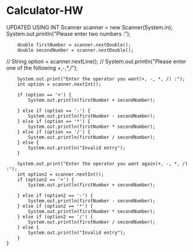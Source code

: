 # Calculator-HW
 UPDATED USING INT
 Scanner scanner = new Scanner(System.in);
        System.out.println("Please enter two numbers :");

        double firstNumber = scanner.nextDouble();
        double secondNumber = scanner.nextDouble();

//        String option = scanner.nextLine();
//        System.out.println("Please enter one of the following +,-,*,/");

        System.out.print("Enter the operator you want(+, -, *, /) :");
        int option = scanner.nextInt();

        if (option == '+') {
            System.out.println(firstNumber + secondNumber);

        } else if (option == '-') {
            System.out.println(firstNumber - secondNumber);
        } else if (option == '*') {
            System.out.println(firstNumber * secondNumber);
        } else if (option == '/') {
            System.out.println(firstNumber / secondNumber);
        } else {
            System.out.println("Invalid entry");
        }

        System.out.print("Enter the operator you want again(+, -, *, /) :");
        int option2 = scanner.nextInt();
        if (option2 == '+') {
            System.out.println(firstNumber + secondNumber);

        } else if (option2 == '-') {
            System.out.println(firstNumber - secondNumber);
        } else if (option2 == '*') {
            System.out.println(firstNumber * secondNumber);
        } else if (option2 == '/') {
            System.out.println(firstNumber / secondNumber);
        } else {
            System.out.println("Invalid entry");
        }
    }
